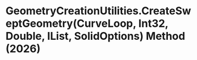 # GeometryCreationUtilities.CreateSweptGeometry(CurveLoop, Int32, Double, IList<CurveLoop>, SolidOptions) Method (2026)

﻿